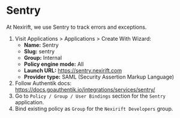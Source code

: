 # Sentry

At Nexirift, we use Sentry to track errors and exceptions.

1. Visit Applications > Applications > Create With Wizard:
    - **Name:** Sentry
    - **Slug:** sentry
    - **Group:** Internal
    - **Policy engine mode:** All
    - **Launch URL:** https://sentry.nexirift.com
    - **Provider type:** SAML (Security Assertion Markup Language)
2. Follow Authentik docs:
   https://docs.goauthentik.io/integrations/services/sentry/
3. Go to `Policy / Group / User Bindings` section for the `Sentry` application.
4. Bind existing policy as `Group` for the `Nexirift Developers` group.
